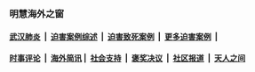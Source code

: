
### 明慧海外之窗

####  [武汉肺炎](indexes/365.md?t=07091200) &nbsp;|&nbsp;  [迫害案例综述](indexes/328.md?t=07091200) &nbsp;|&nbsp; [迫害致死案例](indexes/277.md?t=07091200)  &nbsp;|&nbsp; [更多迫害案例](indexes/81.md?t=07091200)  &nbsp;|&nbsp; 
####  [时事评论](indexes/19.md?t=07091200) &nbsp;|&nbsp; [海外简讯](indexes/245.md?t=07091200)&nbsp;|&nbsp;  [社会支持](indexes/140.md?t=07091200) &nbsp;|&nbsp; [褒奖决议](indexes/282.md?t=07091200) &nbsp;|&nbsp; [社区报道](indexes/91.md?t=07091200)  &nbsp;|&nbsp; [天人之间](indexes/78.md?t=07091200) 

